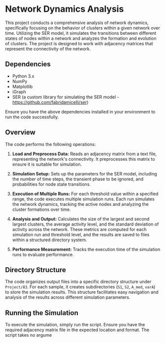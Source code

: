 # Network Dynamics Analysis

This project conducts a comprehensive analysis of network dynamics, specifically focusing on the behavior of clusters within a given network over time. Utilizing the SER model, it simulates the transitions between different states of nodes within a network and analyzes the formation and evolution of clusters. The project is designed to work with adjacency matrices that represent the connectivity of the network.

## Dependencies

- Python 3.x
- NumPy
- Matplotlib
- iGraph
- SER (a custom library for simulating the SER model - https://github.com/fabridamicelli/ser) 

Ensure you have the above dependencies installed in your environment to run the code successfully.

## Overview

The code performs the following operations:

1. **Load and Preprocess Data:** Reads an adjacency matrix from a text file, representing the network's connectivity. It preprocesses this matrix to ensure it is suitable for simulation.

2. **Simulation Setup:** Sets up the parameters for the SER model, including the number of time steps, the transient phase to be ignored, and probabilities for node state transitions.

3. **Execution of Multiple Runs:** For each threshold value within a specified range, the code executes multiple simulation runs. Each run simulates the network dynamics, tracking the active nodes and analyzing the cluster formations over time.

4. **Analysis and Output:** Calculates the size of the largest and second largest clusters, the average activity level, and the standard deviation of activity across the network. These metrics are computed for each simulation run and threshold level, and the results are saved to files within a structured directory system.

5. **Performance Measurement:** Tracks the execution time of the simulation runs to evaluate performance.

## Directory Structure

The code organizes output files into a specific directory structure under `Project/83`. For each sample, it creates subdirectories (`S1`, `S2`, `A_med`, `varA`) to store the simulation results. This structure facilitates easy navigation and analysis of the results across different simulation parameters.

## Running the Simulation

To execute the simulation, simply run the script. Ensure you have the required adjacency matrix file in the expected location and format. The script takes no argume
